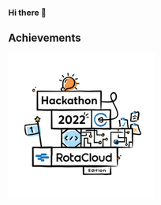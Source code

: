 ### Hi there 👋

<!--
**HeyJonR/HeyJonR** is a ✨ _special_ ✨ repository because its `README.md` (this file) appears on your GitHub profile.

Here are some ideas to get you started:

- 🔭 I’m currently working on ...
- 🌱 I’m currently learning ...
- 👯 I’m looking to collaborate on ...
- 🤔 I’m looking for help with ...
- 💬 Ask me about ...
- 📫 How to reach me: ...
- 😄 Pronouns: ...
- ⚡ Fun fact: ...
-->

## Achievements
![RotaCloud Hackathon 2022 Participant](https://github.com/HeyJonR/HeyJonR/blob/main/assets/achievements/RotaCloud%20Hackathon%202022%20Participant.png?raw=true)

